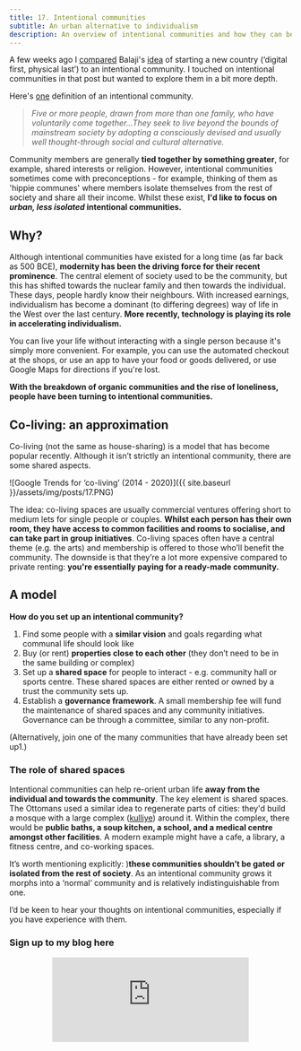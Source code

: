 ```yaml
---
title: 17. Intentional communities
subtitle: An urban alternative to individualism
description: An overview of intentional communities and how they can be used to re-orient urban life towards the community
---
```


A few weeks ago I [compared](https://taariqismail.com/2021-04-16-How-to-start-a-new-country/) Balaji's [idea](https://1729.com/how-to-start-a-new-country/) of starting a new country (‘digital first, physical last’) to an intentional community. I touched on intentional communities in that post but wanted to explore them in a bit more depth.

Here's [one](https://core.ac.uk/download/pdf/143852055.pdf) definition of an intentional community.

> _Five or more people, drawn from more than one family, who have voluntarily come together...They seek to live beyond the bounds of mainstream society by adopting a consciously devised and usually well thought-through social and cultural alternative._

Community members are generally __tied together by something greater__, for example, shared interests or religion. However, intentional communities sometimes come with preconceptions - for example, thinking of them as 'hippie communes' where members isolate themselves from the rest of society and share all their income. Whilst these exist, __I'd like to focus on *urban, less isolated* intentional communities.__

## Why?
Although intentional communities have existed for a long time (as far back as 500 BCE), __modernity has been the driving force for their recent prominence__. The central element of society used to be the community, but this has shifted towards the nuclear family and then towards the individual. These days, people hardly know their neighbours. With increased earnings, individualism has become a dominant (to differing degrees) way of life in the West over the last century. __More recently, technology is playing its role in accelerating individualism.__

You can live your life without interacting with a single person because it's simply more convenient. For example, you can use the automated checkout at the shops, or use an app to have your food or goods delivered, or use Google Maps for directions if you're lost.

__With the breakdown of organic communities and the rise of loneliness, people have been turning to intentional communities.__

## Co-living: an approximation
Co-living (not the same as house-sharing) is a model that has become popular recently. Although it isn’t strictly an intentional community, there are some shared aspects.

![Google Trends for ‘co-living’ (2014 - 2020)]({{ site.baseurl }}/assets/img/posts/17.PNG)

The idea: co-living spaces are usually commercial ventures offering short to medium lets for single people or couples. __Whilst each person has their own room, they have access to common facilities and rooms to socialise, and can take part in group initiatives__. Co-living spaces often have a central theme (e.g. the arts) and membership is offered to those who’ll benefit the community. The downside is that they’re a lot more expensive compared to private renting: __you're essentially paying for a ready-made community.__

## A model
__How do you set up an intentional community?__
1. Find some people with a __similar vision__ and goals regarding what communal life should look like
2. Buy (or rent) __properties close to each other__ (they don’t need to be in the same building or complex)
3. Set up a __shared space__ for people to interact - e.g. community hall or sports centre. These shared spaces are either rented or owned by a trust the community sets up.
4. Establish a __governance framework__. A small membership fee will fund the maintenance of shared spaces and any community initiatives. Governance can be through a committee, similar to any non-profit.

(Alternatively, join one of the many communities that have already been set up1.)

### The role of shared spaces
Intentional communities can help re-orient urban life __away from the individual and towards the community__. The key element is shared spaces. The Ottomans used a similar idea to regenerate parts of cities: they'd build a mosque with a large complex ([kulliye](https://en.wikipedia.org/wiki/K%C3%BClliye)) around it. Within the complex, there would be __public baths, a soup kitchen, a school, and a medical centre amongst other facilities__. A modern example might have a cafe, a library, a fitness centre, and co-working spaces.

It’s worth mentioning explicitly: )__these communities shouldn’t be gated or isolated from the rest of society__. As an intentional community grows it morphs into a ‘normal’ community and is relatively indistinguishable from one.

I’d be keen to hear your thoughts on intentional communities, especially if you have experience with them.

### Sign up to my blog here
<div
  style="text-align:center;width:100%;">
<iframe src="https://taariq.substack.com/embed" width="350" height="150" style="border:1px solid #EEE; background:white; margin: 0 auto; dislay: block;" frameborder="0" scrolling="no"></iframe>

</div>
